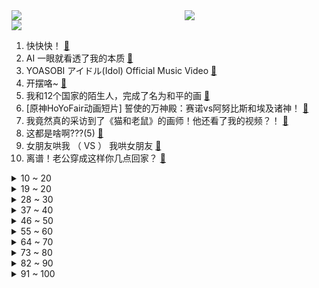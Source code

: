 <div >
	<a style="float:left;width:55%;" href = "https://github.com/anuraghazra/github-readme-stats">
	 <img src = "https://github-readme-stats.vercel.app/api?username=iuuuuuaena&theme=buefy&show_icons=true"/>
	</a>
	<a  style="float:right;width:45%" href = "https://github.com/anuraghazra/github-readme-stats">
	 <img  src="https://github-readme-stats.vercel.app/api/top-langs/?username=anuraghazra&layout=compact"/>
	</a>
	</div>

[![](https://img.shields.io/badge/jxd-@jxdgogogo.xyz-yellowgreen.svg)](https://www.jxdgogogo.xyz)<br>
1. 快快快！ [:link:](//www.bilibili.com/video/BV1U54y1F7Sc) <br>
2. AI 一眼就看透了我的本质 [:link:](//www.bilibili.com/video/BV1DP411U7kS) <br>
3. YOASOBI アイドル(Idol) Official Music Video [:link:](//www.bilibili.com/video/BV17h411u7sb) <br>
4. 开摆咯~ [:link:](//www.bilibili.com/video/BV1XP411U7SK) <br>
5. 我和12个国家的陌生人，完成了名为和平的画 [:link:](//www.bilibili.com/video/BV1FP411S7TS) <br>
6. [原神HoYoFair动画短片] 誓使的万神殿：赛诺vs阿努比斯和埃及诸神！ [:link:](//www.bilibili.com/video/BV1aP411S7a2) <br>
7. 我竟然真的采访到了《猫和老鼠》的画师！他还看了我的视频？！ [:link:](//www.bilibili.com/video/BV1Jo4y187Uh) <br>
8. 这都是啥啊???(5) [:link:](//www.bilibili.com/video/BV1No4y1H7mY) <br>
9. 女朋友哄我 （ VS ） 我哄女朋友 [:link:](//www.bilibili.com/video/BV1mT411W7Q9) <br>
10. 离谱！老公穿成这样你几点回家？ [:link:](//www.bilibili.com/video/BV1SX4y1r7Qx) <br>
<details>
<summary>10 ~ 20</summary>

11. 【TF家族】2023年TF家族《登陆计划》系列演唱会——蝴蝶效应【演唱会全程回顾】（上半场） [:link:](//www.bilibili.com/video/BV16M4y1y7Sp) <br>
12. 我花了30000多个小时，3年7个多月，记录了77种花绽放瞬间，距离我百花绽放又进一大步。 [:link:](//www.bilibili.com/video/BV1q54y1F7YZ) <br>
13. “中国作协只养一个人，那也该是史铁生”【寻找·史铁生】 [:link:](//www.bilibili.com/video/BV1pM411K7r8) <br>
14. 当我把《反方向的钟》旋律倒过来写成一首新歌《正方向的钟》，中国风拉满！ [:link:](//www.bilibili.com/video/BV1Ph411u7WA) <br>
15. 这个直接刷新了我对跳绳的认识 [:link:](//www.bilibili.com/video/BV1kg4y1u71y) <br>
16. 六年后重听《one day》你更喜欢哪个版本? [:link:](//www.bilibili.com/video/BV16M4y1C7FD) <br>
17. 零经费 自拍《三体2：黑暗森林》（自制动画）第01集 [:link:](//www.bilibili.com/video/BV1ss4y127gi) <br>
18. 哈哈哈我疯啦，二手玫瑰版⚡小↑↑↑城↓↓夏↑天⚡ [:link:](//www.bilibili.com/video/BV1qg4y1u7f5) <br>
19. 爆肝两月！一口气带你看完全剧情《饥荒》究竟讲了什么故事？ [:link:](//www.bilibili.com/video/BV1Jc411p7oQ) <br>
</details>
<details>
<summary>19 ~ 20</summary>

20. 蚊·香哪儿，全款拿下 [:link:](//www.bilibili.com/video/BV1y24y1w7kF) <br>
21. B站到底应该如何逆天改命？做了四年UP主的一些感想。 [:link:](//www.bilibili.com/video/BV1XN411w7ro) <br>
22. 这到底是做菜还是魔法？看到最后我直接人傻了！ [:link:](//www.bilibili.com/video/BV16L411f7rW) <br>
23. 小女孩也太可爱了吧！ [:link:](//www.bilibili.com/video/BV1Qc411H7DB) <br>
24. “我看到世界在崩裂，但我看到你”·顶级恐怖游戏【OUTLAST2】到底讲了什么样的故事 [:link:](//www.bilibili.com/video/BV1PM4y1y7oa) <br>
25. 不停更声明，B站加油 [:link:](//www.bilibili.com/video/BV15v4y1n7im) <br>
26. 《B站最快的UP主》 [:link:](//www.bilibili.com/video/BV1Ev4y1n78h) <br>
27. 我用ChatGPT做了一期动画杂谈.....【泛式】 [:link:](//www.bilibili.com/video/BV1qV4y1Z7Er) <br>
28. 生活里一些奇怪的强迫症 [:link:](//www.bilibili.com/video/BV1pa4y1N7p7) <br>
</details>
<details>
<summary>28 ~ 30</summary>

29. 球2前13分钟究竟埋藏了多少细节？《流浪地球2》全片解析01 [:link:](//www.bilibili.com/video/BV1gN411A7kr) <br>
30. 一个世纪的汉字突围史 [:link:](//www.bilibili.com/video/BV1DL411f7Jc) <br>
31. 【妮露】⚡妮能忍受妲妲妲的洗脑么⚡汪⚡ [:link:](//www.bilibili.com/video/BV1mM4y1C7Kc) <br>
32. 成本只需要4块钱的“穷鬼”拌饭 [:link:](//www.bilibili.com/video/BV1YL411m7En) <br>
33. 莱依拉这段话太真实了！站在父母肩膀上才看到的世界，又怎么会轻易放下呢 [:link:](//www.bilibili.com/video/BV1so4y187DR) <br>
34. 都什么年代，谁还邂逅传统小川？！！ [:link:](//www.bilibili.com/video/BV1vh411u7wH) <br>
35. 【原神HoYoFair】先驱：将军幕 [:link:](//www.bilibili.com/video/BV14M411L78A) <br>
36. 来到南京吃美食！小傲吃的眼发直！ [:link:](//www.bilibili.com/video/BV1qL411e73s) <br>
37. 今天是坂本龙一大师的《圣诞快乐 劳伦斯先生》，大家好好听 [:link:](//www.bilibili.com/video/BV1ym4y117u4) <br>
</details>
<details>
<summary>37 ~ 40</summary>

38. 纵观世界风云，风景LPL更好 [:link:](//www.bilibili.com/video/BV1Wc411p7vb) <br>
39. 《明日方舟》EP -Endospore [:link:](//www.bilibili.com/video/BV1yT411H79u) <br>
40. 重铸四月番荣光！我辈义不容辞！2023年四月番开播吐槽 [:link:](//www.bilibili.com/video/BV1og4y1T7VR) <br>
41. ICU人情冷暖：当你重病以后！ [:link:](//www.bilibili.com/video/BV1om4y117P8) <br>
42. 《鸣潮》「共鸣测试」实机PV | 远望 [:link:](//www.bilibili.com/video/BV1ML411m7FH) <br>
43. 她是中国第一女警，3枪击毙歹徒，救出28名孩子 [:link:](//www.bilibili.com/video/BV13P411S7nP) <br>
44. 哈哈哈这游戏双人模式太搞笑了！ [:link:](//www.bilibili.com/video/BV1ag4y1u73u) <br>
45. 终极社死！五十人面前讲随机PPT，脚趾抠出梦幻堡垒！ [:link:](//www.bilibili.com/video/BV1Dm4y117pf) <br>
46. 整蛊！假装窜了…再用充气玩具腿让女友以为她把我掰断了！ [:link:](//www.bilibili.com/video/BV1q24y1F7jX) <br>
</details>
<details>
<summary>46 ~ 50</summary>

47. 男生宿舍晚上聊什么 VS 女生宿舍晚上聊什么 [:link:](//www.bilibili.com/video/BV1m24y1w7PA) <br>
48. 中国影史票房最高的日本动画？德不配位还是实至名归？ [:link:](//www.bilibili.com/video/BV14L411m79Z) <br>
49. 骑行青海，遭遇九级大风沙尘暴，艰难到达乡镇吃个炕锅羊排 [:link:](//www.bilibili.com/video/BV1Hc411n7kD) <br>
50. “我站在鼓楼上面，一切繁华与我无关” [:link:](//www.bilibili.com/video/BV1za4y1N7AW) <br>
51. 求生大师李贺轩 [:link:](//www.bilibili.com/video/BV1D24y1w7xE) <br>
52. 胖龙大战……正式开战！ [:link:](//www.bilibili.com/video/BV1q54y1F7Ui) <br>
53. 变 形 金 刚 忍 界 大 战 [:link:](//www.bilibili.com/video/BV1zk4y1e7YD) <br>
54. 【IGN】《塞尔达传说 王国之泪》最终预告 [:link:](//www.bilibili.com/video/BV1Zh411M7P7) <br>
55. 【Luca Kaneshiro Cover】蜜月アン・ドゥ・トロワ (Honeymoon Un Deux Trois) [:link:](//www.bilibili.com/video/BV1rc411p7z4) <br>
</details>
<details>
<summary>55 ~ 60</summary>

56. 傻子是怎么炼成的 [:link:](//www.bilibili.com/video/BV1AT411s7tf) <br>
57. 【鬼谷闲谈】阿斯加德古菌：给人类一点小小的神之震撼 [:link:](//www.bilibili.com/video/BV1is4y1P7py) <br>
58. 数据实测：lol还有多少人在玩？一区和郊区人数竟相差30倍？！ [:link:](//www.bilibili.com/video/BV1os4y1P7Vv) <br>
59. 当你的母亲突然决定养一只猫… [:link:](//www.bilibili.com/video/BV1ho4y187r9) <br>
60. 万众瞩目的必胜客自助餐来了，又一次吃到没货！ [:link:](//www.bilibili.com/video/BV1Ts4y1273d) <br>
61. 攒了半年的屯屯鼠能出什么？ [:link:](//www.bilibili.com/video/BV1Th411u72z) <br>
62. 怎么可爱肯定是男孩子呀！ [:link:](//www.bilibili.com/video/BV1jV4y1Z7M4) <br>
63. 【STN快报第七季12】被骗了，我打了一天COD，结果发现是育碧的游戏 [:link:](//www.bilibili.com/video/BV1Hk4y1a7LW) <br>
64. 养500只猫狗是什么体验！ [:link:](//www.bilibili.com/video/BV1gP411S7xv) <br>
</details>
<details>
<summary>64 ~ 70</summary>

65. 放眼望去，全是瑕疵！吐槽《长空之王》【鉴定军事热门军事43.5】 [:link:](//www.bilibili.com/video/BV1uh411E7uF) <br>
66. 当我在外面叫女友嫂子，她居然逐渐疯狂了起来！ [:link:](//www.bilibili.com/video/BV16L411f7mo) <br>
67. 探秘上海排名第一的菠萝油，最贵商圈中的茶餐厅菜式居然这么怪？ [:link:](//www.bilibili.com/video/BV1dm4y117r9) <br>
68. 路人一首歌让小伙晚上回去辗转难眠 [:link:](//www.bilibili.com/video/BV1Wm4y1m7rU) <br>
69. 让我后背疼的猫 [:link:](//www.bilibili.com/video/BV16T411H7uD) <br>
70. 要给猫咪小院做安全升级了 [:link:](//www.bilibili.com/video/BV1EL411m7bh) <br>
71. 偶像 翻唱(アイドル) [:link:](//www.bilibili.com/video/BV1QX4y1z7TM) <br>
72. 【张杰】融合传统元素《身骑白马》纯享舞台 [:link:](//www.bilibili.com/video/BV1jc411p797) <br>
73. 一口气看完2022韩剧《黑话律师》 [:link:](//www.bilibili.com/video/BV1jV4y1Z7J6) <br>
</details>
<details>
<summary>73 ~ 80</summary>

74. BLACKPINK科切拉2023舞台合集完整版 [:link:](//www.bilibili.com/video/BV1MT411p7mG) <br>
75. 这 就 是 仙 儿 ！ [:link:](//www.bilibili.com/video/BV13V4y1Z7U6) <br>
76. 水流丝滑就是极品，水流发散就是极差？紫砂壶出水的秘密 [:link:](//www.bilibili.com/video/BV1kc411p75U) <br>
77. 用口香糖盒子，做个袖珍求生盒 [:link:](//www.bilibili.com/video/BV1oT411W77C) <br>
78. 纳西妲传说任务第二章.zip [:link:](//www.bilibili.com/video/BV1ys4y1R7LV) <br>
79. 小乔：我看看这残血是谁呀 [:link:](//www.bilibili.com/video/BV1rM4y1C7HX) <br>
80. 一百年前的剩饭是什么味道？我真不想知道! [:link:](//www.bilibili.com/video/BV1dT411H7Tm) <br>
81. 一年减肥100斤！从吃到练，这个日剧全讲透了！ [:link:](//www.bilibili.com/video/BV1Fh411u73r) <br>
82. 旺旺仙贝：40年了，配方终于被破解了 [:link:](//www.bilibili.com/video/BV1Ns4y127fF) <br>
</details>
<details>
<summary>82 ~ 90</summary>

83. 开心！赶集买到了一整套旅行穿搭！ [:link:](//www.bilibili.com/video/BV1Cm4y1m71V) <br>
84. 【猛男舞团】Flower翻跳 给你们开几朵猛男花 [:link:](//www.bilibili.com/video/BV1Ks4y127HZ) <br>
85. 多大的人了必须分开睡 [:link:](//www.bilibili.com/video/BV1ig4y1T7CJ) <br>
86. ๏ เ เ ค เ ๏ ๏ ๏ ๏ ๏ เ ค เ [:link:](//www.bilibili.com/video/BV1zN411w7EG) <br>
87. 这样的乡间田野你敢来吗？很多毒物蛇虫哦 [:link:](//www.bilibili.com/video/BV18c411p7Pd) <br>
88. 绝对不想要的替身！史上最良心的替身商店开张啦！！ [:link:](//www.bilibili.com/video/BV1em4y1m71c) <br>
89. 【阿正】华为MateXS2和PocketS折叠评测，5万次折叠会翻车吗？ [:link:](//www.bilibili.com/video/BV1Fs4y1K7hN) <br>
90. 老兵烧烤，体育生沉淀，塔克拉玛干到底有多干，百登夜行都是什么梗？【断网补全计划1】 [:link:](//www.bilibili.com/video/BV1bs4y1P7RR) <br>
91. 祝贺我的朋友在美食领域成功进修！ [:link:](//www.bilibili.com/video/BV1kg4y1u7Jf) <br>
</details>
<details>
<summary>91 ~ 100</summary>

92. 【自制动画】《邀请函》嘿嘿 帅的 好看的！！！ [:link:](//www.bilibili.com/video/BV1Ns4y127gg) <br>
93. 成全你，我的最强恋爱脑 [:link:](//www.bilibili.com/video/BV1bh4y1W7nK) <br>
94. 港片最后的辉煌，为何充满争议？万字解读经典港片《无间道3:终极无间》 [:link:](//www.bilibili.com/video/BV1Jm4y1U78S) <br>
95. 以凡人之力，肩比神明！ [:link:](//www.bilibili.com/video/BV1FT411s7dm) <br>
96. 自造战争电影中的松发地雷模型，踩到之后飙演技 [:link:](//www.bilibili.com/video/BV1dh411M7w3) <br>
97. 【原神MMD|鹿忍】阿忍可是大美女 🍪 [:link:](//www.bilibili.com/video/BV1sh411u7Fz) <br>
98. 准备和余华结婚，想了好久了 [:link:](//www.bilibili.com/video/BV1ka4y1N7iJ) <br>
99. 【明日方舟】“惊霆无声”H12-1~4 惊霆绝境全关卡平民攻略！阵容平民+低练度+语音详解的愉悦攻略！|魔法Zc目录 [:link:](//www.bilibili.com/video/BV1ws4y1P7Zx) <br>
100. 30年前让玩家扮演魔王的争议游戏，竟暗藏黑暗结局！ [:link:](//www.bilibili.com/video/BV15s4y127E8) <br>
</details>
